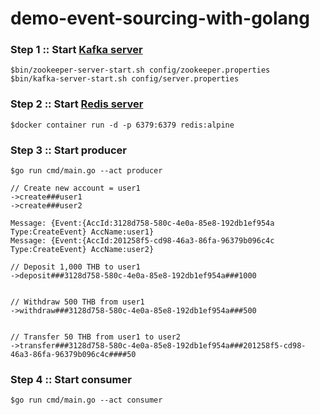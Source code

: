 # demo-event-sourcing-with-golang

### Step 1 :: Start [Kafka server](https://kafka.apache.org/quickstart)

```
$bin/zookeeper-server-start.sh config/zookeeper.properties
$bin/kafka-server-start.sh config/server.properties
```

### Step 2 :: Start [Redis server](https://redis.io/download)
```
$docker container run -d -p 6379:6379 redis:alpine
```

### Step 3 :: Start producer
```
$go run cmd/main.go --act producer

// Create new account = user1
->create###user1
->create###user2

Message: {Event:{AccId:3128d758-580c-4e0a-85e8-192db1ef954a Type:CreateEvent} AccName:user1}
Message: {Event:{AccId:201258f5-cd98-46a3-86fa-96379b096c4c Type:CreateEvent} AccName:user2}

// Deposit 1,000 THB to user1
->deposit###3128d758-580c-4e0a-85e8-192db1ef954a###1000


// Withdraw 500 THB from user1
->withdraw###3128d758-580c-4e0a-85e8-192db1ef954a###500


// Transfer 50 THB from user1 to user2
->transfer###3128d758-580c-4e0a-85e8-192db1ef954a###201258f5-cd98-46a3-86fa-96379b096c4c####50
```

### Step 4 :: Start consumer
```
$go run cmd/main.go --act consumer

```
